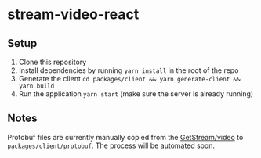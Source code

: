 # stream-video-react

## Setup
1. Clone this repository
2. Install dependencies by running `yarn install` in the root of the repo
3. Generate the client `cd packages/client && yarn generate-client && yarn build`
4. Run the application `yarn start` (make sure the server is already running)

## Notes
Protobuf files are currently manually copied from the [GetStream/video](GetStream/video)
to `packages/client/protobuf`. The process will be automated soon.
